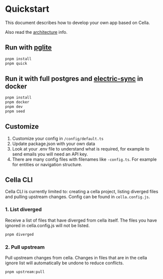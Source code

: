 # Quickstart
This document describes how to develop your own app based on Cella.

Also read the [architecture](./ARCHITECTURE.md) info.


## Run with [pglite](https://pglite.dev/)

```bash
pnpm install
pnpm quick
```

## Run it with full postgres and [electric-sync](https://electric-sql.com/) in docker

```bash
pnpm install
pnpm docker
pnpm dev
pnpm seed
```

## Customize
1. Customize your config in `/config/default.ts`
2. Update package.json with your own data
3. Look at your .env file to understand what is required, for example to send emails you will need an API key.
4. There are many config files with filenames like `-config.ts`. For example for entities or navigation structure.


## Cella CLI
Cella CLI is currently limited to: creating a cella project, listing diverged files and pulling upstream changes. Config can be found in `cella.config.js`.

### 1. List diverged
Receive a list of files that have diverged from cella itself. The files you have ignored in cella.config.js will not be listed.

```bash
pnpm diverged
```

### 2. Pull upstream
Pull upstream changes from cella. Changes in files that are in the cella ignore list will automatically be undone to reduce conflicts.

```bash
pnpm upstream:pull
```